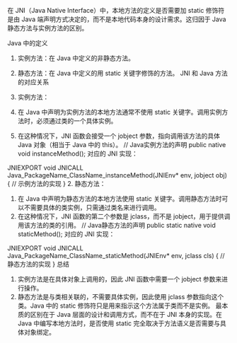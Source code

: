 在 JNI（Java Native Interface）中，本地方法的定义是否需要加 static 修饰符是由 Java 端声明方式决定的，而不是本地代码本身的设计需求。这归因于 Java 静态方法与实例方法的区别。

Java 中的定义
1. 实例方法：在 Java 中定义的非静态方法。
2. 静态方法：在 Java 中定义的用 static 关键字修饰的方法。
JNI 和 Java 方法的对应关系
1. 实例方法：

1. 在 Java 中声明为实例方法的本地方法通常不使用 static 关键字。调用实例方法时，必须通过类的一个具体实例。
2. 在这种情况下，JNI 函数会接受一个 jobject 参数，指向调用该方法的具体 Java 对象（相当于 Java 中的 this）。
// Java实例方法的声明
public native void instanceMethod();
对应的 JNI 实现：

JNIEXPORT void JNICALL Java_PackageName_ClassName_instanceMethod(JNIEnv* env, jobject obj) {
    // 示例方法的实现
}
2. 静态方法：

1. 在 Java 中声明为静态方法的本地方法使用 static 关键字。调用静态方法时可以不需要具体的类实例，只需通过类名来进行调用。
2. 在这种情况下，JNI 函数的第二个参数是 jclass，而不是 jobject，用于提供调用该方法的类的引用。
// Java静态方法的声明
public static native void staticMethod();
对应的 JNI 实现：

JNIEXPORT void JNICALL Java_PackageName_ClassName_staticMethod(JNIEnv* env, jclass cls) {
    // 静态方法的实现
}
总结
1. 实例方法是在具体对象上调用的，因此 JNI 函数中需要一个 jobject 参数来进行操作。
2. 静态方法是与类相关联的，不需要具体实例，因此使用 jclass 参数指向这个类。Java 中的 static 修饰符只是用来指示这个方法属于类而不是实例。
最本质的区别在于 Java 层面的设计和调用方式，而不在于 JNI 本身的实现。在 Java 中编写本地方法时，是否使用 static 完全取决于方法语义是否需要与具体对象绑定。